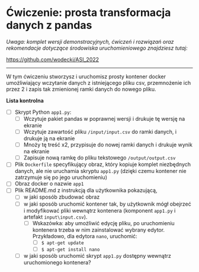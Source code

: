 # Ćwiczenie: prosta transformacja danych z pandas

*Uwaga: komplet wersji demonstracyjnych, ćwiczeń i rozwiązań oraz rekomendacje dotyczące środowiska uruchomieniowego znajdziesz tutaj:*

https://github.com/wodecki/ASI_2022

---

W tym ćwiczeniu stworzysz i uruchomisz prosty kontener docker umożliwiający wczytanie danych z istniejącego pliku csv, przemnożenie ich przez 2 i zapis tak zmienionej ramki danych do nowego pliku.

**Lista kontrolna**

- [ ] Skrypt Python `app1.py`:
  - [ ] Wczytuje pakiet pandas w poprawnej wersji i drukuje tę wersję na ekranie
  - [ ] Wczytuje zawartość pliku `/input/input.csv` do ramki danych, i drukuje ją na ekranie
  - [ ] Mnoży tę treść x2, przypisuje do nowej ramki danych i drukuje wynik na ekranie
  - [ ] Zapisuje nową ramkę do pliku tekstowego `/output/output.csv`
- [ ] Plik `Dockerfile` specyfikujący obraz, który kopiuje komplet niezbędnych danych, ale nie uruchamia skryptu `app1.py` (dzięki czemu kontener nie zatrzymuje się po jego uruchomieniu)
- [ ] Obraz docker o nazwie `app1`
- [ ] Plik README.md z instrukcją dla użytkownika pokazującą, 
  - [ ] w jaki sposób zbudować obraz
  - [ ] w jaki sposób uruchomić kontener tak, by użytkownik mógł obejrzeć i modyfikować pliki wewnątrz kontenera (komponent `app1.py` i artefakt `input\input.csv`). 
    - [ ] Wskazówka: aby umożliwić edycję pliku, po uruchomieniu kontenera trzeba w nim zainstalować wybrany edytor. Przykładowo, dla edytora `nano`, uruchomić:
      - [ ] `$ apt-get update`
      - [ ] `$ apt-get install nano`
  - [ ] w jaki sposób uruchomić skrypt `app1.py` dostępny wewnątrz uruchomionego kontenera?
